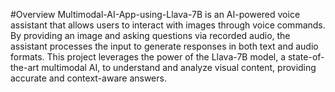#Overview
Multimodal-AI-App-using-Llava-7B is an AI-powered voice assistant that allows users to interact with images through voice commands. By providing an image and asking questions via recorded audio, the assistant processes the input to generate responses in both text and audio formats. This project leverages the power of the Llava-7B model, a state-of-the-art multimodal AI, to understand and analyze visual content, providing accurate and context-aware answers.

